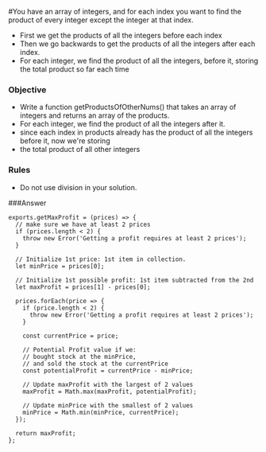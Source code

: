 #You have an array of integers, and for each index you want to find the product of every integer except the integer at that index.

* First we get the products of all the integers before each index
* Then we go backwards to get the products of all the integers after each index.
* For each integer, we find the product of all the integers, before it, storing the total product so far each time

### Objective
* Write a function getProductsOfOtherNums() that takes an array of integers and returns an array of the products.
* For each integer, we find the product of all the integers after it.
* since each index in products already has the product of all the integers before it, now we're storing
* the total product of all other integers

### Rules
* Do not use division in your solution.

###Answer

```
exports.getMaxProfit = (prices) => {
  // make sure we have at least 2 prices
  if (prices.length < 2) {
    throw new Error('Getting a profit requires at least 2 prices');
  }

  // Initialize 1st price: 1st item in collection.
  let minPrice = prices[0];

  // Initialize 1st possible profit: 1st item subtracted from the 2nd
  let maxProfit = prices[1] - prices[0];

  prices.forEach(price => {
    if (price.length < 2) {
      throw new Error('Getting a profit requires at least 2 prices');
    }

    const currentPrice = price;

    // Potential Profit value if we:
    // bought stock at the minPrice,
    // and sold the stock at the currentPrice
    const potentialProfit = currentPrice - minPrice;

    // Update maxProfit with the largest of 2 values
    maxProfit = Math.max(maxProfit, potentialProfit);

    // Update minPrice with the smallest of 2 values
    minPrice = Math.min(minPrice, currentPrice);
  });

  return maxProfit;
};
```